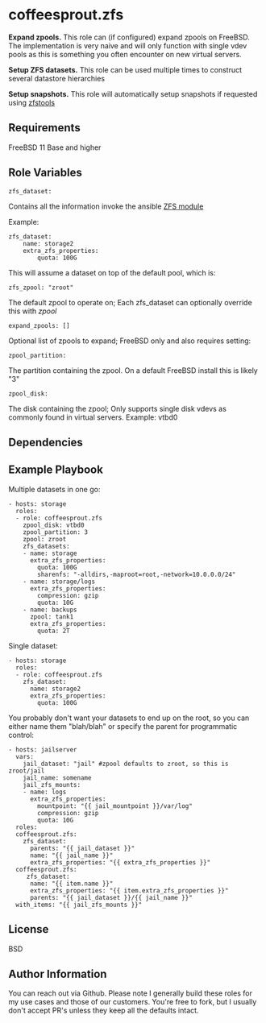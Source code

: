 coffeesprout.zfs
===================

**Expand zpools.**
This role can (if configured) expand zpools on FreeBSD.
The implementation is very naive and will only function with single vdev pools as this is something you often encounter on new virtual servers.

**Setup ZFS datasets.** 
This role can be used multiple times to construct several datastore hierarchies

**Setup snapshots.**
This role will automatically setup snapshots if requested using [zfstools](https://github.com/bdrewery/zfstools) 

Requirements
------------

FreeBSD 11 Base and higher

Role Variables
--------------

    zfs_dataset:
    
Contains all the information invoke the ansible [ZFS module](https://docs.ansible.com/ansible/latest/modules/zfs_module.html)

Example:

    zfs_dataset:
        name: storage2
        extra_zfs_properties:
            quota: 100G
            
This will assume a dataset on top of the default pool, which is:

    zfs_zpool: "zroot"
    
The default zpool to operate on; Each zfs_dataset can optionally override this with *zpool*

    expand_zpools: []
    
Optional list of zpools to expand; FreeBSD only and also requires setting:

    zpool_partition:

The partition containing the zpool. On a default FreeBSD install this is likely "3"    

    zpool_disk:

The disk containing the zpool; Only supports single disk vdevs as commonly found in virtual servers.
Example: vtbd0

Dependencies
------------


Example Playbook
----------------

Multiple datasets in one go:


    - hosts: storage
      roles:
      - role: coffeesprout.zfs
        zpool_disk: vtbd0
        zpool_partition: 3
        zpool: zroot
        zfs_datasets:
        - name: storage
          extra_zfs_properties:
            quota: 100G
            sharenfs: "-alldirs,-maproot=root,-network=10.0.0.0/24"
        - name: storage/logs
          extra_zfs_properties:
            compression: gzip
            quota: 10G
        - name: backups
          zpool: tank1
          extra_zfs_properties:
            quota: 2T



Single dataset:

    - hosts: storage
      roles:
      - role: coffeesprout.zfs
        zfs_dataset:
          name: storage2
          extra_zfs_properties:
            quota: 100G

You probably don't want your datasets to end up on the root, so you can either name them "blah/blah" or specify the parent for programmatic control:

    - hosts: jailserver
      vars:
        jail_dataset: "jail" #zpool defaults to zroot, so this is zroot/jail
        jail_name: somename
        jail_zfs_mounts:
        - name: logs
          extra_zfs_properties:
            mountpoint: "{{ jail_mountpoint }}/var/log"
            compression: gzip
            quota: 10G
      roles:
      coffeesprout.zfs:
        zfs_dataset:
          parents: "{{ jail_dataset }}"
          name: "{{ jail_name }}"
          extra_zfs_properties: "{{ extra_zfs_properties }}"
      coffeesprout.zfs:
         zfs_dataset:
          name: "{{ item.name }}"
          extra_zfs_properties: "{{ item.extra_zfs_properties }}"
          parents: "{{ jail_dataset }}/{{ jail_name }}"
      with_items: "{{ jail_zfs_mounts }}"


License
-------

BSD

Author Information
------------------

You can reach out via Github. Please note I generally build these roles for my use cases and those of our customers.
You're free to fork, but I usually don't accept PR's unless they keep all the defaults intact.
